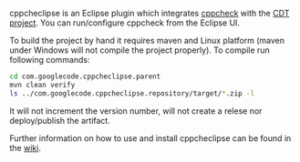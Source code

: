 cppcheclipse is an Eclipse plugin which integrates [cppcheck](http://sourceforge.net/projects/cppcheck/) with the [CDT project](https://eclipse.org/cdt/). You can run/configure cppcheck from the Eclipse UI.

To build the project by hand it requires maven and Linux platform (maven under Windows will not compile the project properly). To compile run following commands:
```bash
cd com.googlecode.cppcheclipse.parent
mvn clean verify
ls ../com.googlecode.cppcheclipse.repository/target/*.zip -l
```
It will not increment the version number, will not create a relese nor deploy/publish the artifact.

Further information on how to use and install cppcheclipse can be found in the [wiki](https://github.com/kwin/cppcheclipse/wiki).